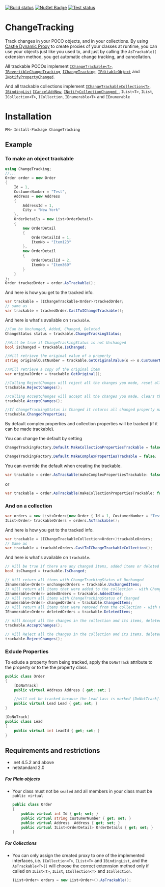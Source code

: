 [![Build status](https://ci.appveyor.com/api/projects/status/n9j44hcpe2wmkkgd/branch/master?svg=true)](https://ci.appveyor.com/project/joelweiss/changetracking/branch/master)
[![NuGet Badge](https://buildstats.info/nuget/ChangeTracking?includePreReleases=true)](https://www.nuget.org/packages/ChangeTracking/)
[![Test status](https://img.shields.io/appveyor/tests/JoelWeiss/ChangeTracking.svg)](https://ci.appveyor.com/project/JoelWeiss/ChangeTracking/branch/master)

# ChangeTracking

Track changes in your POCO objects, and in your collections.
By using [Castle Dynamic Proxy](http://www.castleproject.org/projects/dynamicproxy/) to create proxies of your classes at runtime, you can use your objects just like you used to, and just by calling the `AsTrackable()` extension method, you get automatic change tracking, and cancellation.

All trackable POCOs implement [`IChangeTrackable<T>`](https://github.com/joelweiss/ChangeTracking/blob/master/Source/ChangeTracking/IChangeTrackable.cs), [`IRevertibleChangeTracking`](http://msdn.microsoft.com/en-us/library/vstudio/system.componentmodel.irevertiblechangetracking.aspx), [`IChangeTracking`](http://msdn.microsoft.com/en-us/library/vstudio/system.componentmodel.ichangetracking.aspx), [`IEditableObject`](http://msdn.microsoft.com/en-us/library/system.componentmodel.ieditableobject.aspx) and [`INotifyPropertyChanged`](http://msdn.microsoft.com/en-us/library/system.componentmodel.inotifypropertychanged.aspx).

And all trackable collections implement [`IChangeTrackableCollection<T>`](https://github.com/joelweiss/ChangeTracking/blob/master/Source/ChangeTracking/IChangeTrackableCollection.cs), [`IBindingList`](http://msdn.microsoft.com/en-us/library/vstudio/system.componentmodel.ibindinglist.aspx) [`ICancelAddNew`](http://msdn.microsoft.com/en-us/library/vstudio/system.componentmodel.icanceladdnew.aspx), [`INotifyCollectionChanged `](https://msdn.microsoft.com/en-us/library/system.collections.specialized.inotifycollectionchanged(v=vs.110).aspx), `IList<T>`, `IList`, `ICollection<T>`, `ICollection`, `IEnumerable<T>` and `IEnumerable`

# Installation
```
PM> Install-Package ChangeTracking
```

Example
---------

### To make an object trackable
```csharp
using ChangeTracking;
//...
Order order = new Order 
{ 
    Id = 1,
    CustumerNumber = "Test",
    Address = new Address
    {
        AddressId = 1,
        City = "New York"
    },
    OrderDetails = new List<OrderDetail>
    {
        new OrderDetail
        {
            OrderDetailId = 1,
            ItemNo = "Item123"
        },
        new OrderDetail
        {
            OrderDetailId = 2,
            ItemNo = "Item369"
        }
    }
};
Order trackedOrder = order.AsTrackable();
```
And here is how you get to the tracked info.
```csharp
var trackable = (IChangeTrackable<Order>)trackedOrder;
// same as
var trackable = trackedOrder.CastToIChangeTrackable();
```
And here is what's available on `trackable`.
```csharp
//Can be Unchanged, Added, Changed, Deleted
ChangeStatus status = trackable.ChangeTrackingStatus;

//Will be true if ChangeTrackingStatus is not Unchanged
bool isChanged = trackable.IsChanged;

//Will retrieve the original value of a property
string originalCustNumber = trackable.GetOriginalValue(o => o.CustumerNumber);

//Will retrieve a copy of the original item
var originalOrder = trackable.GetOriginal();

//Calling RejectChanges will reject all the changes you made, reset all properties to their original values and set ChangeTrackingStatus to Unchanged
trackable.RejectChanges();

//Calling AcceptChanges will accept all the changes you made, clears the original values and set ChangeTrackingStatus to Unchanged
trackable.AcceptChanges();

//If ChangeTrackingStatus is Changed it returns all changed property names, if ChangeTrackingStatus is Added or Deleted it returns all properties
trackable.ChangedProperties;
```
By default complex properties and collection properties will be tracked (if it can be made trackable).

You can change the default by setting 
```csharp
ChangeTrackingFactory.Default.MakeCollectionPropertiesTrackable = false;

ChangeTrackingFactory.Default.MakeComplexPropertiesTrackable = false;
```
You can override the default when creating the trackable.
```csharp
var trackable = order.AsTrackable(makeComplexPropertiesTrackable: false);
```
or
```csharp
var trackable = order.AsTrackable(makeCollectionPropertiesTrackable: false);
```
### And on a collection
```csharp
var orders = new List<Order>{new Order { Id = 1, CustumerNumber = "Test" } };
IList<Order> trackableOrders = orders.AsTrackable();
```
And here is how you get to the tracked info.
```csharp
var trackable = (IChangeTrackableCollection<Order>)trackableOrders;
// Same as
var trackable = trackableOrders.CastToIChangeTrackableCollection();
```
And here is what's available on `trackable`.
```csharp
// Will be true if there are any changed items, added items or deleted items in the collection.
bool isChanged = trackable.IsChanged;

// Will return all items with ChangeTrackingStatus of Unchanged
IEnumerable<Order> unchangedOrders = trackable.UnchangedItems;
// Will return all items that were added to the collection - with ChangeTrackingStatus of Added
IEnumerable<Order> addedOrders = trackable.AddedItems;
// Will return all items with ChangeTrackingStatus of Changed
IEnumerable<Order> changedOrders = trackable.ChangedItems;
// Will return all items that were removed from the collection - with ChangeTrackingStatus of Deleted
IEnumerable<Order> deletedOrders = trackable.DeletedItems;

// Will Accept all the changes in the collection and its items, deleted items will be cleared and all items ChangeTrackingStatus will be Unchanged
trackable.AcceptChanges();

// Will Reject all the changes in the collection and its items, deleted items will be moved back to the collection, added items removed and all items ChangeTrackingStatus will be Unchanged
trackable.RejectChanges();
```

### Exlude Properties
To exlude a property from being tracked, apply the `DoNoTrack` attribute to the property or to the the property class.


```csharp
public class Order
{
    [DoNoTrack]
    public virtual Address Address { get; set; }

    //will not be tracked bacause the Lead lass is marked [DoNotTrack].
    public virtual Lead Lead { get; set; }
}

[DoNoTrack]
public class Lead
{
    public virtual int LeadId { get; set; }
}
```

Requirements and restrictions
--------------------------------

* .net 4.5.2 and above
* netstandard 2.0

##### For Plain objects
* Your class must not be `sealed` and all members in your class must be `public virtual`

    ```csharp
    public class Order
    {
        public virtual int Id { get; set; }
        public virtual string CustumerNumber { get; set; }
        public virtual Address  Address { get; set; }
        public virtual IList<OrderDetail> OrderDetails { get; set; }
    }
    ```

##### For Collections 
* You can only assign the created proxy to one of the implemented interfaces, i.e. `ICollection<T>`, `IList<T>` and `IBindingList`, and the `AsTrackable<T>()` will choose the correct extennsion method only if called on `IList<T>`, `IList`, `ICollection<T>` and `ICollection`.

    ```csharp
    IList<Order> orders = new List<Order>().AsTrackable();
    ```
